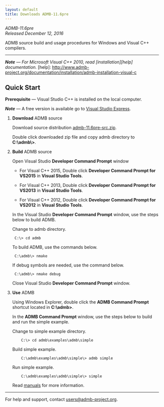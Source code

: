 ```yaml
---
layout: default
title: Downloads ADMB-11.6pre
---
```


*ADMB-11.6pre*  
*Released December 12, 2016*  

ADMB source build and usage procedures for Windows and Visual C++ compilers.

---

_**Note** &mdash; For Microsoft Visual C++ 2010, read [installation][help] documentation._
[help]: http://www.admb-project.org/documentation/installation/admb-installation-visual-c

Quick Start
-----------

**Prerequisite** &mdash; Visual Studio C++ is installed on the local computer.

_**Note**_ &mdash; A free version is available go to [Visual Studio Express](http://www.visualstudio.com/downloads/download-visual-studio-vs#d-express-windows-desktop).

1. **Download** ADMB source

   Download source distribution [admb-11.6pre-src.zip](https://github.com/admb-project/admb/releases/download/admb-11.6pre/admb-11.6pre-src.zip).

   Double click downloaded zip file and copy admb directory to **C:\\admb\\>**.

2. **Build** ADMB source

   Open Visual Studio **Developer Command Prompt** window

   * For Visual C++ 2015, Double click **Developer Command Prompt for VS2015** in **Visual Studio Tools**.

   * For Visual C++ 2013, Double click **Developer Command Prompt for VS2013** in **Visual Studio Tools**.

   * For Visual C++ 2012, Double click **Developer Command Prompt for VS2012** in **Visual Studio Tools**.

   In the Visual Studio **Developer Command Prompt** window, use the steps below to build ADMB.

   Change to admb directory.

	    C:\> cd admb

   To build ADMB, use the commands below.

	    C:\admb\> nmake

   If debug symbols are needed, use the command below.

	    C:\admb\> nmake debug

   Close Visual Studio **Developer Command Prompt** window.

3. **Use** ADMB

   Using Windows Explorer, double click the **ADMB Command Prompt** shortcut located in **C:\admb\>**.

   In the **ADMB Command Prompt** window, use the steps below to build and run the simple example.
 
   Change to simple example directory.       

           C:\> cd admb\examples\admb\simple

   Build simple example.

           C:\admb\examples\admb\simple\> admb simple

   Run simple example.

           C:\admb\examples\admb\simple\> simple

   Read [manuals](https://github.com/admb-project/admb/releases/tag/admb-11.6pre/) for more information.

---
For help and support, contact <users@admb-project.org>.
